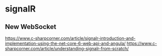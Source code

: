 # signalR
New WebSocket
------------------------------
https://www.c-sharpcorner.com/article/signalr-introduction-and-implementation-using-the-net-core-6-web-api-and-angula/
https://www.c-sharpcorner.com/article/understanding-signalr-from-scratch/